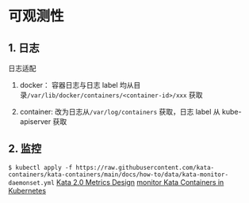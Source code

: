 # 可观测性

## 1. 日志
日志适配

1. docker：
容器日志与日志 label 均从目录`/var/lib/docker/containers/<container-id>/xxx` 获取

2. container:
改为日志从`/var/log/containers` 获取，日志 label 从 kube-apiserver 获取

## 2. 监控


`$ kubectl apply -f https://raw.githubusercontent.com/kata-containers/kata-containers/main/docs/how-to/data/kata-monitor-daemonset.yml`
[Kata 2.0 Metrics Design](https://github.com/kata-containers/kata-containers/blob/main/docs/design/kata-2-0-metrics.md)
[monitor Kata Containers in Kubernetes](https://github.com/kata-containers/kata-containers/blob/main/docs/how-to/how-to-set-prometheus-in-k8s.md)